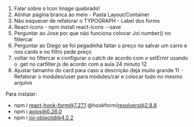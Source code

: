 1) Falar sobre o Icon Image quebrado!
3) Alinhar página branca ao meio - Pasta Layout/Container
4) Não esquecer de refatorar o TYPOGRAPH - Label dos forms
5) React-Icons - npm install react-icons --save
6) Perguntar ao Jose por que não funciona colocar Joi.number() no filtercar
8) Perguntar ao Diego se foi pegadinha faltar o preço no salvar um carro e nos cards e no filtro pede preço
9) voltar no filtercar e configurar o catch de acordo com o setError usando o .get no carfilter.js de acordo com a aula 24 minuto 12
10) Ajustar tamanho do card para caso a descrição deja muito grande
11 - Refatorar o modules/user para modules/car e colocar tudo no mesmo arquivo


Para instalar:


- npm i react-hook-form@7.27.1 @hookform/resolvers@2.8.8
- npm i axios@0.26.0
- npm i joi-objectid@4.0.2